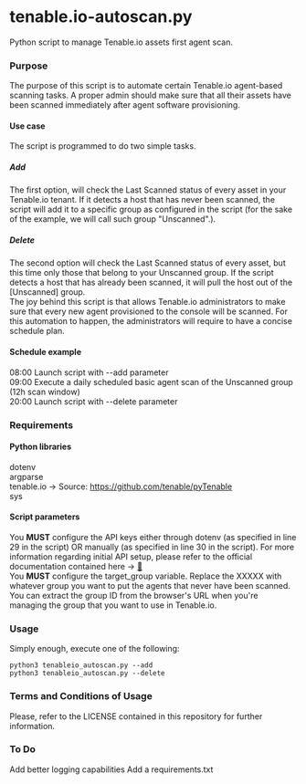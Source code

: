 # tenable.io-autoscan.py
Python script to manage Tenable.io assets first agent scan.

### Purpose
The purpose of this script is to automate certain Tenable.io agent-based scanning tasks. A proper admin should make sure that all their assets have been scanned immediately after agent software provisioning.
#### Use case
The script is programmed to do two simple tasks.
##### Add
The first option, will check the Last Scanned status of every asset in your Tenable.io tenant. If it detects a host that has never been scanned, the script will add it to a specific group as configured in the script (for the sake of the example, we will call such group "Unscanned".).
##### Delete
The second option will check the Last Scanned status of every asset, but this time only those that belong to your Unscanned group. If the script detects a host that has already been scanned, it will pull the host out of the \[Unscanned\] group.  
The joy behind this script is that allows Tenable.io administrators to make sure that every new agent provisioned to the console will be scanned. For this automation to happen, the administrators will require to have a concise schedule plan.
#### Schedule example
08:00 Launch script with --add parameter  
09:00 Execute a daily scheduled basic agent scan of the Unscanned group (12h scan window)  
20:00 Launch script with --delete parameter  
### Requirements
#### Python libraries
dotenv  
argparse  
tenable.io -> Source: https://github.com/tenable/pyTenable  
sys
#### Script parameters
You **MUST** configure the API keys either through dotenv (as specified in line 29 in the script) OR manually (as specified in line 30 in the script). For more information regarding initial API setup, please refer to the official documentation contained here -> [📖](https://developer.tenable.com/docs/introduction-to-pytenable)  
You **MUST** configure the target_group variable. Replace the XXXXX with whatever group you want to put the agents that never have been scanned. You can extract the group ID from the browser's URL when you're managing the group that you want to use in Tenable.io.  
### Usage
Simply enough, execute one of the following:
```
python3 tenableio_autoscan.py --add
python3 tenableio_autoscan.py --delete
```
  
### Terms and Conditions of Usage
Please, refer to the LICENSE contained in this repository for further information.
  
### To Do
Add better logging capabilities
Add a requirements.txt
